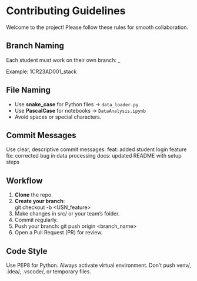 # Contributing Guidelines

Welcome to the project! Please follow these rules for smooth collaboration.

## Branch Naming
Each student must work on their own branch:
<USN>_<feature>

Example:
1CR23AD001_stack

## File Naming
- Use **snake_case** for Python files → `data_loader.py`
- Use **PascalCase** for notebooks → `DataAnalysis.ipynb`
- Avoid spaces or special characters.

## Commit Messages
Use clear, descriptive commit messages:
feat: added student login feature
fix: corrected bug in data processing
docs: updated README with setup steps

## Workflow
1. **Clone** the repo.
2. **Create your branch**:  
    git checkout -b <USN_feature>
3. Make changes in src/ or your team’s folder.
4. Commit regularly.
5. Push your branch:
    git push origin <branch_name>
6. Open a Pull Request (PR) for review.

## Code Style
Use PEP8 for Python.
Always activate virtual environment.
Don’t push venv/, .idea/, .vscode/, or temporary files.
